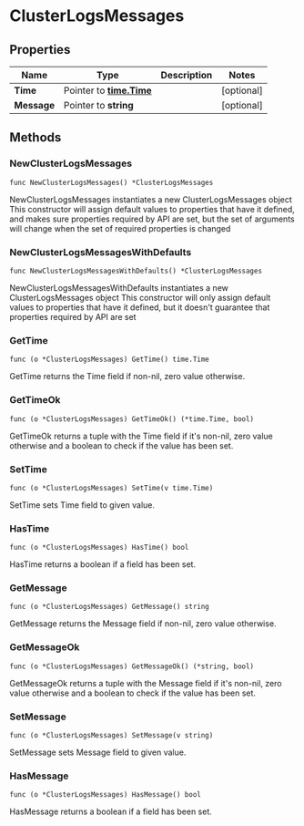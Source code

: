# ClusterLogsMessages

## Properties

|Name | Type | Description | Notes|
|------------ | ------------- | ------------- | -------------|
|**Time** | Pointer to [**time.Time**](time.Time.md) |  | [optional] |
|**Message** | Pointer to **string** |  | [optional] |

## Methods

### NewClusterLogsMessages

`func NewClusterLogsMessages() *ClusterLogsMessages`

NewClusterLogsMessages instantiates a new ClusterLogsMessages object
This constructor will assign default values to properties that have it defined,
and makes sure properties required by API are set, but the set of arguments
will change when the set of required properties is changed

### NewClusterLogsMessagesWithDefaults

`func NewClusterLogsMessagesWithDefaults() *ClusterLogsMessages`

NewClusterLogsMessagesWithDefaults instantiates a new ClusterLogsMessages object
This constructor will only assign default values to properties that have it defined,
but it doesn't guarantee that properties required by API are set

### GetTime

`func (o *ClusterLogsMessages) GetTime() time.Time`

GetTime returns the Time field if non-nil, zero value otherwise.

### GetTimeOk

`func (o *ClusterLogsMessages) GetTimeOk() (*time.Time, bool)`

GetTimeOk returns a tuple with the Time field if it's non-nil, zero value otherwise
and a boolean to check if the value has been set.

### SetTime

`func (o *ClusterLogsMessages) SetTime(v time.Time)`

SetTime sets Time field to given value.

### HasTime

`func (o *ClusterLogsMessages) HasTime() bool`

HasTime returns a boolean if a field has been set.

### GetMessage

`func (o *ClusterLogsMessages) GetMessage() string`

GetMessage returns the Message field if non-nil, zero value otherwise.

### GetMessageOk

`func (o *ClusterLogsMessages) GetMessageOk() (*string, bool)`

GetMessageOk returns a tuple with the Message field if it's non-nil, zero value otherwise
and a boolean to check if the value has been set.

### SetMessage

`func (o *ClusterLogsMessages) SetMessage(v string)`

SetMessage sets Message field to given value.

### HasMessage

`func (o *ClusterLogsMessages) HasMessage() bool`

HasMessage returns a boolean if a field has been set.


